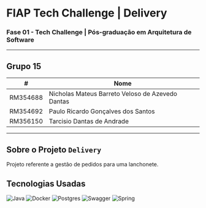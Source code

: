 #  FIAP Tech Challenge | Delivery

### Fase 01 - Tech Challenge | Pós-graduação em Arquitetura de Software

----

## Grupo 15

| #        | Nome                                               |
|----------|----------------------------------------------------|
| RM354688 | Nicholas Mateus Barreto Veloso de Azevedo Dantas   |
| RM354692 | Paulo Ricardo Gonçalves dos Santos                 |
| RM356150 | Tarcisio Dantas de Andrade                         |

---

## Sobre o Projeto ```Delivery```

Projeto referente a gestão de pedidos para uma lanchonete.

## Tecnologias Usadas

![Java](https://img.shields.io/badge/java_22-%23ED8B00.svg?style=for-the-badge&logo=openjdk&logoColor=white)
![Docker](https://img.shields.io/badge/docker-%230db7ed.svg?style=for-the-badge&logo=docker&logoColor=white)
![Postgres](https://img.shields.io/badge/postgres-%23316192.svg?style=for-the-badge&logo=postgresql&logoColor=white)
![Swagger](https://img.shields.io/badge/-Swagger-%23Clojure?style=for-the-badge&logo=swagger&logoColor=white)
![Spring](https://img.shields.io/badge/spring-%236DB33F.svg?style=for-the-badge&logo=spring&logoColor=white)

